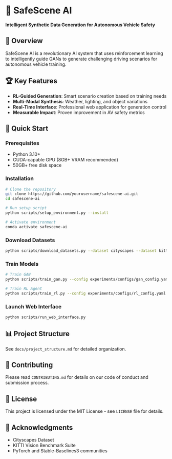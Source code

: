 # 🚀 SafeScene AI

**Intelligent Synthetic Data Generation for Autonomous Vehicle Safety**

## 🎯 Overview
SafeScene AI is a revolutionary AI system that uses reinforcement learning to intelligently guide GANs to generate challenging driving scenarios for autonomous vehicle training.

## 🏆 Key Features
- **RL-Guided Generation**: Smart scenario creation based on training needs
- **Multi-Modal Synthesis**: Weather, lighting, and object variations
- **Real-Time Interface**: Professional web application for generation control
- **Measurable Impact**: Proven improvement in AV safety metrics

## 🚀 Quick Start

### Prerequisites
- Python 3.10+
- CUDA-capable GPU (8GB+ VRAM recommended)
- 50GB+ free disk space

### Installation
```bash
# Clone the repository
git clone https://github.com/yourusername/safescene-ai.git
cd safescene-ai

# Run setup script
python scripts/setup_environment.py --install

# Activate environment
conda activate safescene-ai
```

### Download Datasets
```bash
python scripts/download_datasets.py --dataset cityscapes --dataset kitti
```

### Train Models
```bash
# Train GAN
python scripts/train_gan.py --config experiments/configs/gan_config.yaml

# Train RL Agent
python scripts/train_rl.py --config experiments/configs/rl_config.yaml
```

### Launch Web Interface
```bash
python scripts/run_web_interface.py
```

## 📊 Project Structure
See `docs/project_structure.md` for detailed organization.

## 🤝 Contributing
Please read `CONTRIBUTING.md` for details on our code of conduct and submission process.

## 📜 License
This project is licensed under the MIT License - see `LICENSE` file for details.

## 🙏 Acknowledgments
- Cityscapes Dataset
- KITTI Vision Benchmark Suite
- PyTorch and Stable-Baselines3 communities
